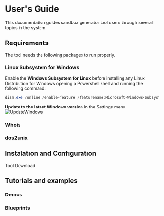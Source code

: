 # User's Guide

This documentation guides sandbox generator tool users through several topics in the system.

## Requirements

The tool needs the following packages to run properly.

### Linux Subsystem for Windows 

Enable the **Windows Subsystem for Linux** before installing any Linux Distribution for Windows opening a Powershell shell and running the following command:
```Powershell
dism.exe /online /enable-feature /featurename:Microsoft-Windows-Subsystem-Linux /all /norestart
```
**Update to the latest Windows version** in the Settings menu.
![UpdateWindows](./Images/UpdateWindows.png)

### Whois
### dos2unix

## Instalation and Configuration
Tool Download


## Tutorials and examples

### Demos

### Blueprints
